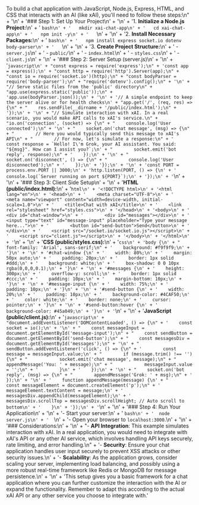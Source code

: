 To build a chat application with JavaScript, Node.js, Express, HTML, and CSS that interacts with an AI (like xAI), you'll need to follow these steps:\n" +
    '\n' +
    '### Step 1: Set Up Your Project\n' +
    '\n' +
    '1. **Initialize a Node.js Project:**\n' +
    '   ```bash\n' +
    '   mkdir xai-chat-app\n' +
    '   cd xai-chat-app\n' +
    '   npm init -y\n' +
    '   ```\n' +
    '\n' +
    '2. **Install Necessary Packages:**\n' +
    '   ```bash\n' +
    '   npm install express socket.io dotenv body-parser\n' +
    '   ```\n' +
    '\n' +
    '3. **Create Project Structure:**\n' +
    '   - `server.js`\n' +
    '   - `public/`\n' +
    '     - `index.html`\n' +
    '     - `styles.css`\n' +
    '     - `client.js`\n' +
    '\n' +
    '### Step 2: Server Setup (server.js)\n' +
    '\n' +
    '```javascript\n' +
    "const express = require('express');\n" +
    'const app = express();\n' +
    "const http = require('http').Server(app);\n" +
    "const io = require('socket.io')(http);\n" +
    "const bodyParser = require('body-parser');\n" +
    "require('dotenv').config();\n" +
    '\n' +
    "// Serve static files from the 'public' directory\n" +
    "app.use(express.static('public'));\n" +
    'app.use(bodyParser.json());\n' +
    '\n' +
    '// A simple endpoint to keep the server alive or for health checks\n' +
    "app.get('/', (req, res) => {\n" +
    "    res.sendFile(__dirname + '/public/index.html');\n" +
    '});\n' +
    '\n' +
    "// Simulate interaction with xAI. In a real scenario, you would make API calls to xAI's service.\n" +
    "io.on('connection', (socket) => {\n" +
    "    console.log('User connected');\n" +
    '\n' +
    "    socket.on('chat message', (msg) => {\n" +
    "        // Here you would typically send this message to xAI's API\n" +
    "        // For now, let's simulate a response:\n" +
    '        const response = `Hello! I\'m Grok, your AI assistant. You said: "${msg}". How can I assist you?`;\n' +
    "        socket.emit('bot reply', response);\n" +
    '    });\n' +
    '\n' +
    "    socket.on('disconnect', () => {\n" +
    "        console.log('User disconnected');\n" +
    '    });\n' +
    '});\n' +
    '\n' +
    'const PORT = process.env.PORT || 3000;\n' +
    'http.listen(PORT, () => {\n' +
    '    console.log(`Server running on port ${PORT}`);\n' +
    '});\n' +
    '```\n' +
    '\n' +
    '### Step 3: Client Side Setup\n' +
    '\n' +
    '**HTML (public/index.html):**\n' +
    '```html\n' +
    '<!DOCTYPE html>\n' +
    '<html lang="en">\n' +
    '<head>\n' +
    '    <meta charset="UTF-8">\n' +
    '    <meta name="viewport" content="width=device-width, initial-scale=1.0">\n' +
    '    <title>Chat with xAI</title>\n' +
    '    <link rel="stylesheet" href="styles.css">\n' +
    '</head>\n' +
    '<body>\n' +
    '    <div id="chat-window">\n' +
    '        <div id="messages"></div>\n' +
    '        <input type="text" id="message-input" placeholder="Type your message here...">\n' +
    '        <button id="send-button">Send</button>\n' +
    '    </div>\n' +
    '    <script src="/socket.io/socket.io.js"></script>\n' +
    '    <script src="client.js"></script>\n' +
    '</body>\n' +
    '</html>\n' +
    '```\n' +
    '\n' +
    '**CSS (public/styles.css):**\n' +
    '```css\n' +
    'body {\n' +
    "    font-family: 'Arial', sans-serif;\n" +
    '    background: #f9f9f9;\n' +
    '}\n' +
    '\n' +
    '#chat-window {\n' +
    '    width: 80%;\n' +
    '    margin: 50px auto;\n' +
    '    padding: 20px;\n' +
    '    border: 1px solid #ddd;\n' +
    '    background: white;\n' +
    '    box-shadow: 0 0 10px rgba(0,0,0,0.1);\n' +
    '}\n' +
    '\n' +
    '#messages {\n' +
    '    height: 300px;\n' +
    '    overflow-y: scroll;\n' +
    '    border: 1px solid #ccc;\n' +
    '    padding: 10px;\n' +
    '    margin-bottom: 10px;\n' +
    '}\n' +
    '\n' +
    '#message-input {\n' +
    '    width: 75%;\n' +
    '    padding: 10px;\n' +
    '}\n' +
    '\n' +
    '#send-button {\n' +
    '    width: 20%;\n' +
    '    padding: 10px;\n' +
    '    background-color: #4CAF50;\n' +
    '    color: white;\n' +
    '    border: none;\n' +
    '    cursor: pointer;\n' +
    '}\n' +
    '\n' +
    '#send-button:hover {\n' +
    '    background-color: #45a049;\n' +
    '}\n' +
    '```\n' +
    '\n' +
    '**JavaScript (public/client.js):**\n' +
    '```javascript\n' +
    "document.addEventListener('DOMContentLoaded', () => {\n" +
    '    const socket = io();\n' +
    '\n' +
    "    const messageInput = document.getElementById('message-input');\n" +
    "    const sendButton = document.getElementById('send-button');\n" +
    "    const messagesDiv = document.getElementById('messages');\n" +
    '\n' +
    "    sendButton.addEventListener('click', () => {\n" +
    '        const message = messageInput.value;\n' +
    "        if (message.trim() !== '') {\n" +
    "            socket.emit('chat message', message);\n" +
    "            appendMessage('You: ' + message);\n" +
    "            messageInput.value = '';\n" +
    '        }\n' +
    '    });\n' +
    '\n' +
    "    socket.on('bot reply', (msg) => {\n" +
    "        appendMessage('Grok: ' + msg);\n" +
    '    });\n' +
    '\n' +
    '    function appendMessage(message) {\n' +
    "        const messageElement = document.createElement('p');\n" +
    '        messageElement.textContent = message;\n' +
    '        messagesDiv.appendChild(messageElement);\n' +
    '        messagesDiv.scrollTop = messagesDiv.scrollHeight; // Auto scroll to bottom\n' +
    '    }\n' +
    '});\n' +
    '```\n' +
    '\n' +
    '### Step 4: Run Your Application\n' +
    '\n' +
    '- Start your server:\n' +
    '  ```bash\n' +
    '  node server.js\n' +
    '  ```\n' +
    '- Open your browser to `localhost:3000`.\n' +
    '\n' +
    '### Considerations:\n' +
    '\n' +
    "- **API Integration**: This example simulates interaction with xAI. In a real application, you would need to integrate with xAI's API or any other AI service, which involves handling API keys securely, rate limiting, and error handling.\n" +
    '- **Security**: Ensure your chat application handles user input securely to prevent XSS attacks or other security issues.\n' +
    '- **Scalability**: As the application grows, consider scaling your server, implementing load balancing, and possibly using a more robust real-time framework like Redis or MongoDB for message persistence.\n' +
    '\n' +
    'This setup gives you a basic framework for a chat application where you can further customize the interaction with the AI or expand the functionality. Remember to adapt this according to the actual xAI API or any other service you choose to integrate with.'
